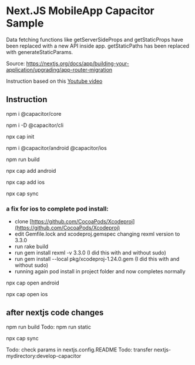 Next.JS MobileApp Capacitor Sample
===========

Data fetching functions like getServerSideProps and getStaticProps have been replaced with a new API inside app. getStaticPaths has been replaced with generateStaticParams.

Source: https://nextjs.org/docs/app/building-your-application/upgrading/app-router-migration



Instruction based on this [Youtube video](https://www.youtube.com/watch?v=S55BrlnLup8&t=552s)


Instruction
-------------

npm i @capacitor/core

npm i -D @capacitor/cli

npx cap init

npm i @capacitor/android @capacitor/ios

npm run build

npx cap add android

npx cap add ios

npx cap sync

### a fix for ios to complete pod install:
* clone [https://github.com/CocoaPods/Xcodeproj](https://github.com/CocoaPods/Xcodeproj)
* edit Gemfile.lock and xcodeproj.gemspec changing rexml version to 3.3.0
* run rake build
* run gem install rexml -v 3.3.0 (I did this with and without sudo)
* run gem install --local pkg/xcodeproj-1.24.0.gem (I did this with and without sudo)
* running again pod install in project folder and now completes normally


npx cap open android

npx cap open ios

after nextjs code changes
------------

npm run build
Todo: npm run static

npx cap sync

Todo: check params in nextjs.config.README
Todo: transfer nextjs-mydirectory:develop-capacitor



